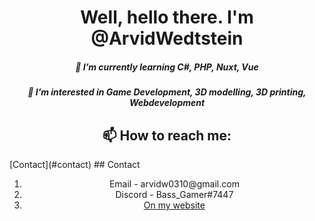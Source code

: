 
<h1 align="center">Well, hello there. I'm @ArvidWedtstein</h1>
<h5 align="center">🌱 I’m currently learning C#, PHP, Nuxt, Vue</h2>

<h5 align="center">👀 I’m interested in Game Development, 3D modelling, 3D printing, Webdevelopment</h5>
<h2 align="center">📫 How to reach me: </h6>
[Contact](#contact)
## Contact
<ol align="center">
  <li align="center">Email - arvidw0310@gmail.com</li>
  <li align="center">Discord - Bass_Gamer#7447</li>
  <li align="center"><a href="https://arvidw.space">On my website</a></li>
</ol>





